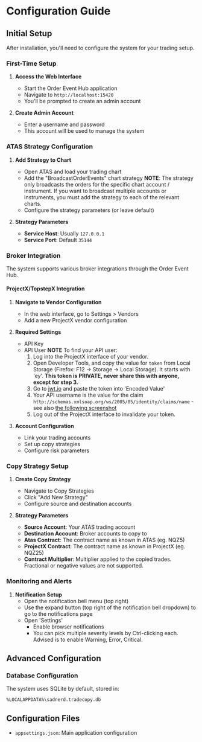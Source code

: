 
# Configuration Guide

## Initial Setup

After installation, you'll need to configure the system for your trading setup.

### First-Time Setup

1. **Access the Web Interface**
   - Start the Order Event Hub application
   - Navigate to `http://localhost:15420`
   - You'll be prompted to create an admin account

2. **Create Admin Account**
   - Enter a username and password
   - This account will be used to manage the system

### ATAS Strategy Configuration

1. **Add Strategy to Chart**
   - Open ATAS and load your trading chart
   - Add the "BroadcastOrderEvents" chart strategy
    **NOTE**: The strategy only broadcasts the orders for the specific chart account / instrument. If you want to broadcast multiple accounts or instruments, you must add the strategy to each of the relevant charts.
   - Configure the strategy parameters (or leave default)

2. **Strategy Parameters**
   - **Service Host**: Usually `127.0.0.1`
   - **Service Port**: Default `35144`

### Broker Integration

The system supports various broker integrations through the Order Event Hub.

#### ProjectX/TopstepX Integration

1. **Navigate to Vendor Configuration**
   - In the web interface, go to Settings > Vendors
   - Add a new ProjectX vendor configuration

2. **Required Settings**
   - API Key
   - API User
     **NOTE**
     To find your API user:
     1. Log into the ProjectX interface of your vendor.
     2. Open Developer Tools, and copy the value for `token` from Local Storage (Firefox: F12 -> Storage -> Local Storage). It starts with 'ey'. **This token is PRIVATE, never share this with anyone, except for step 3.**
     3. Go to [jwt.io](https://www.jwt.io/) and paste the token into 'Encoded Value'
     4. Your API username is the value for the claim `http://schemas.xmlsoap.org/ws/2005/05/identity/claims/name` - see also [the following screenshot](images/jwtio.png)
     5. Log out of the ProjectX interface to invalidate your token.

3. **Account Configuration**
   - Link your trading accounts
   - Set up copy strategies
   - Configure risk parameters

### Copy Strategy Setup

1. **Create Copy Strategy**
   - Navigate to Copy Strategies
   - Click "Add New Strategy"
   - Configure source and destination accounts

2. **Strategy Parameters**
   - **Source Account**: Your ATAS trading account
   - **Destination Account**: Broker accounts to copy to
   - **Atas Contract**: The contract name as known in ATAS (eg. NQZ5)
   - **ProjectX Contract**: The contract name as known in ProjectX (eg. NQZ25)
   - **Contract Multiplier**: Multiplier applied to the copied trades. Fractional or negative values are not supported.

### Monitoring and Alerts

1. **Notification Setup**
   - Open the notification bell menu (top right)
   - Use the expand button (top right of the notification bell dropdown) to go to the notifications page
   - Open 'Settings'
	   - Enable browser notifications
	   - You can pick multiple severity levels by Ctrl-clicking each. Advised is to enable Warning, Error, Critical.

## Advanced Configuration

### Database Configuration

The system uses SQLite by default, stored in:
```
%LOCALAPPDATA%\sadnerd.tradecopy.db
```

## Configuration Files

- `appsettings.json`: Main application configuration

